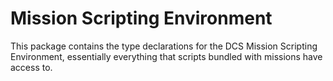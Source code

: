 # Mission Scripting Environment
This package contains the type declarations for the DCS Mission Scripting Environment, essentially everything that scripts bundled with missions have access to.

